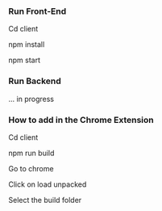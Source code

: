 ### Run Front-End
Cd client

npm install

npm start

### Run Backend
... in progress

### How to add in the Chrome Extension
Cd client

npm run build 


Go to chrome

Click on load unpacked

Select the build folder
